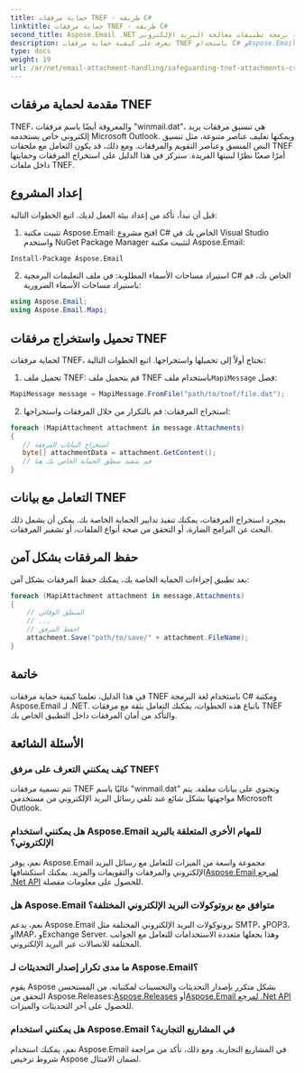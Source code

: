 ```yaml
---
title: حماية مرفقات TNEF - طريقة C#
linktitle: حماية مرفقات TNEF - طريقة C#
second_title: Aspose.Email .NET واجهة برمجة تطبيقات معالجة البريد الإلكتروني
description: تعرف على كيفية حماية مرفقات TNEF باستخدام C# وAspose.Email لـ .NET. دليل خطوة بخطوة مع كود المصدر متضمن.
type: docs
weight: 19
url: /ar/net/email-attachment-handling/safeguarding-tnef-attachments-csharp-method/
---
```


## مقدمة لحماية مرفقات TNEF

TNEF، والمعروفة أيضًا باسم مرفقات "winmail.dat"، هي تنسيق مرفقات بريد إلكتروني خاص يستخدمه Microsoft Outlook. ويمكنها تغليف عناصر متنوعة، مثل تنسيق النص المنسق وعناصر التقويم والمرفقات. ومع ذلك، قد يكون التعامل مع ملحقات TNEF أمرًا صعبًا نظرًا لبنيتها الفريدة. سنركز في هذا الدليل على استخراج المرفقات وحمايتها داخل ملفات TNEF.

## إعداد المشروع

قبل أن نبدأ، تأكد من إعداد بيئة العمل لديك. اتبع الخطوات التالية:

1. تثبيت مكتبة Aspose.Email: افتح مشروع C# الخاص بك في Visual Studio واستخدم NuGet Package Manager لتثبيت مكتبة Aspose.Email:

```bash
Install-Package Aspose.Email
```

2. استيراد مساحات الأسماء المطلوبة: في ملف التعليمات البرمجية C# الخاص بك، قم باستيراد مساحات الأسماء الضرورية:

```csharp
using Aspose.Email;
using Aspose.Email.Mapi;
```

## تحميل واستخراج مرفقات TNEF

لحماية مرفقات TNEF، نحتاج أولاً إلى تحميلها واستخراجها. اتبع الخطوات التالية:

1.  تحميل ملف TNEF: قم بتحميل ملف TNEF باستخدام ملف`MapiMessage` فصل:

```csharp
MapiMessage message = MapiMessage.FromFile("path/to/tnef/file.dat");
```

2. استخراج المرفقات: قم بالتكرار من خلال المرفقات واستخراجها:

```csharp
foreach (MapiAttachment attachment in message.Attachments)
{
   // استخراج البيانات المرفقة
   byte[] attachmentData = attachment.GetContent();
   // قم بتنفيذ منطق الحماية الخاص بك هنا
}
```

## التعامل مع بيانات TNEF

بمجرد استخراج المرفقات، يمكنك تنفيذ تدابير الحماية الخاصة بك. يمكن أن يشمل ذلك البحث عن البرامج الضارة، أو التحقق من صحة أنواع الملفات، أو تشفير المرفقات.

## حفظ المرفقات بشكل آمن

بعد تطبيق إجراءات الحماية الخاصة بك، يمكنك حفظ المرفقات بشكل آمن:

```csharp
foreach (MapiAttachment attachment in message.Attachments)
{
    // المنطق الوقائي
    // ...
    // احفظ المرفق
    attachment.Save("path/to/save/" + attachment.FileName);
}
```

## خاتمة

في هذا الدليل، تعلمنا كيفية حماية مرفقات TNEF باستخدام لغة البرمجة C# ومكتبة Aspose.Email لـ .NET. باتباع هذه الخطوات، يمكنك التعامل بثقة مع مرفقات TNEF والتأكد من أمان المرفقات داخل التطبيق الخاص بك.

## الأسئلة الشائعة

### كيف يمكنني التعرف على مرفق TNEF؟

تتم تسمية مرفقات TNEF غالبًا باسم "winmail.dat" وتحتوي على بيانات مغلفة. يتم مواجهتها بشكل شائع عند تلقي رسائل البريد الإلكتروني من مستخدمي Microsoft Outlook.

### هل يمكنني استخدام Aspose.Email للمهام الأخرى المتعلقة بالبريد الإلكتروني؟

 نعم، يوفر Aspose.Email مجموعة واسعة من الميزات للتعامل مع رسائل البريد الإلكتروني والمرفقات والتقويمات والمزيد. يمكنك استكشافها[Aspose.Email لمرجع .Net API](https://reference.aspose.com/email/net) للحصول على معلومات مفصلة.

### هل Aspose.Email متوافق مع بروتوكولات البريد الإلكتروني المختلفة؟

نعم، يدعم Aspose.Email بروتوكولات البريد الإلكتروني المختلفة مثل SMTP، وPOP3، وIMAP، وExchange Server. وهذا يجعلها متعددة الاستخدامات للتعامل مع الجوانب المختلفة للاتصالات عبر البريد الإلكتروني.

### ما مدى تكرار إصدار التحديثات لـ Aspose.Email؟

 يقوم Aspose بشكل متكرر بإصدار التحديثات والتحسينات لمكتباته. من المستحسن التحقق من Aspose.Releases:[Aspose.Releases](https://releases.aspose.com/email/net/) أو[Aspose.Email لمرجع .Net API](https://reference.aspose.com/email/net) للحصول على آخر التحديثات والميزات.

### هل يمكنني استخدام Aspose.Email في المشاريع التجارية؟

نعم، يمكنك استخدام Aspose.Email في المشاريع التجارية. ومع ذلك، تأكد من مراجعة شروط ترخيص Aspose لضمان الامتثال.
